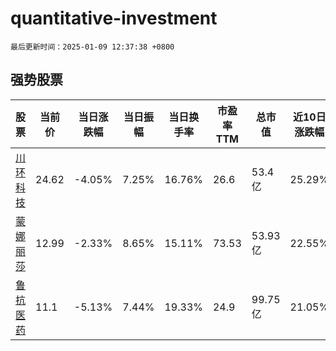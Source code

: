 # quantitative-investment

`最后更新时间：2025-01-09 12:37:38 +0800`

## 强势股票

|股票|当前价|当日涨跌幅|当日振幅|当日换手率|市盈率TTM|总市值|近10日涨跌幅|
|----|----|----|----|----|----|----|----|
|[川环科技](https://xueqiu.com/S/SZ300547)|24.62|-4.05%|7.25%|16.76%|26.6|53.4亿|25.29%|
|[蒙娜丽莎](https://xueqiu.com/S/SZ002918)|12.99|-2.33%|8.65%|15.11%|73.53|53.93亿|22.55%|
|[鲁抗医药](https://xueqiu.com/S/SH600789)|11.1|-5.13%|7.44%|19.33%|24.9|99.75亿|21.05%|
